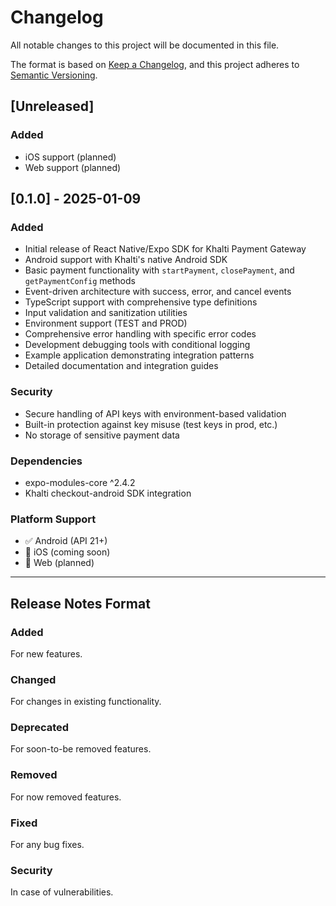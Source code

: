 # Changelog

All notable changes to this project will be documented in this file.

The format is based on [Keep a Changelog](https://keepachangelog.com/en/1.0.0/),
and this project adheres to [Semantic Versioning](https://semver.org/spec/v2.0.0.html).

## [Unreleased]

### Added
- iOS support (planned)
- Web support (planned)

## [0.1.0] - 2025-01-09

### Added
- Initial release of React Native/Expo SDK for Khalti Payment Gateway
- Android support with Khalti's native Android SDK
- Basic payment functionality with `startPayment`, `closePayment`, and `getPaymentConfig` methods
- Event-driven architecture with success, error, and cancel events
- TypeScript support with comprehensive type definitions
- Input validation and sanitization utilities
- Environment support (TEST and PROD)
- Comprehensive error handling with specific error codes
- Development debugging tools with conditional logging
- Example application demonstrating integration patterns
- Detailed documentation and integration guides

### Security
- Secure handling of API keys with environment-based validation
- Built-in protection against key misuse (test keys in prod, etc.)
- No storage of sensitive payment data

### Dependencies
- expo-modules-core ^2.4.2
- Khalti checkout-android SDK integration

### Platform Support
- ✅ Android (API 21+)
- 🚧 iOS (coming soon)
- 🚧 Web (planned)

---

## Release Notes Format

### Added
For new features.

### Changed
For changes in existing functionality.

### Deprecated
For soon-to-be removed features.

### Removed
For now removed features.

### Fixed
For any bug fixes.

### Security
In case of vulnerabilities.
